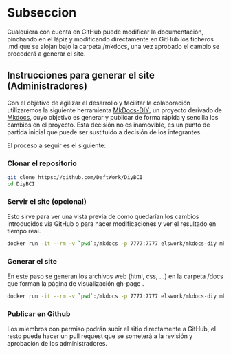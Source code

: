 # Subseccion

Cualquiera con cuenta en GitHub puede modificar la documentación, pinchando en el lápiz y modificando directamente en GitHub los ficheros .md que se alojan bajo la carpeta /mkdocs, una vez aprobado el cambio se procederá a generar el site.

## Instrucciones para generar el site (Administradores)

Con el objetivo de agilizar el desarrollo y facilitar la colaboración utilizaremos la siguiente herramienta [MkDocs-DIY](https://deftwork.github.io/mkdocs-diy/), un proyecto derivado de [Mkdocs](https://www.mkdocs.org/), cuyo objetivo es generar y publicar de forma rápida y sencilla los cambios en el proyecto. Esta decisión no es inamovible, es un punto de partida inicial que puede ser sustituido a decisión de los integrantes.

El proceso a seguir es el siguiente:

### Clonar el repositorio

``` sh
git clone https://github.com/DeftWork/DiyBCI
cd DiyBCI
```

### Servir el site (opcional)

Esto sirve para ver una vista previa de como quedarían los cambios introducidos vía GitHub o para hacer modificaciones y ver el resultado en tiempo real.

``` sh
docker run -it --rm -v `pwd`:/mkdocs -p 7777:7777 elswork/mkdocs-diy mkdocs serve -a 0.0.0.0:7777
```

### Generar el site

En este paso se generan los archivos web (html, css, ...) en la carpeta /docs que forman la página de visualización gh-page .

``` sh
docker run -it --rm -v `pwd`:/mkdocs -p 7777:7777 elswork/mkdocs-diy mkdocs build
```

### Publicar en Github

Los miembros con permiso podrán subir el sitio directamente a GitHub, el resto puede hacer un pull request que se someterá a la revisión y aprobación de los administradores.